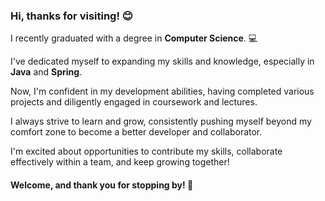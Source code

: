 ### Hi, thanks for visiting! 😊

I recently graduated with a degree in **Computer Science**. 💻  

I've dedicated myself to expanding my skills and knowledge, especially in **Java** and **Spring**.  

Now, I'm confident in my development abilities, having completed various projects and diligently engaged in coursework and lectures.  

I always strive to learn and grow, consistently pushing myself beyond my comfort zone to become a better developer and collaborator.  

I'm excited about opportunities to contribute my skills, collaborate effectively within a team, and keep growing together!  

#### Welcome, and thank you for stopping by! 🚀
